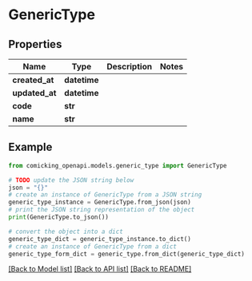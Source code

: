 # GenericType


## Properties

Name | Type | Description | Notes
------------ | ------------- | ------------- | -------------
**created_at** | **datetime** |  | 
**updated_at** | **datetime** |  | 
**code** | **str** |  | 
**name** | **str** |  | 

## Example

```python
from comicking_openapi.models.generic_type import GenericType

# TODO update the JSON string below
json = "{}"
# create an instance of GenericType from a JSON string
generic_type_instance = GenericType.from_json(json)
# print the JSON string representation of the object
print(GenericType.to_json())

# convert the object into a dict
generic_type_dict = generic_type_instance.to_dict()
# create an instance of GenericType from a dict
generic_type_form_dict = generic_type.from_dict(generic_type_dict)
```
[[Back to Model list]](../README.md#documentation-for-models) [[Back to API list]](../README.md#documentation-for-api-endpoints) [[Back to README]](../README.md)


